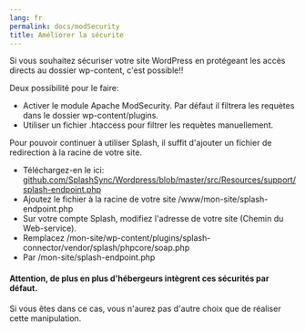 ```yaml
---
lang: fr
permalink: docs/modSecurity
title: Améliorer la sécurite 
---
```


Si vous souhaitez sécuriser votre site WordPress en protégeant les accès directs au dossier wp-content, c'est possible!!

Deux possibilité pour le faire:
* Activer le module Apache ModSecurity. Par défaut il filtrera les requètes dans le dossier wp-content/plugins.
* Utiliser un fichier .htaccess pour filtrer les requètes manuellement.

Pour pouvoir continuer à utiliser Splash, il suffit d'ajouter un fichier de redirection à la racine de votre site.

* Téléchargez-en le ici: [github.com/SplashSync/Wordpress/blob/master/src/Resources/support/splash-endpoint.php](https://raw.githubusercontent.com/SplashSync/Wordpress/master/src/Resources/support/splash-endpoint.php)
* Ajoutez le fichier à la racine de votre site /www/mon-site/splash-endpoint.php
* Sur votre compte Splash, modifiez l'adresse de votre site (Chemin du Web-service). 
* Remplacez /mon-site/wp-content/plugins/splash-connector/vendor/splash/phpcore/soap.php
* Par /mon-site/splash-endpoint.php

<div class="callout-block callout-warning">
    <div class="icon-holder">
        <i class="fas fa-exclamation-triangle"></i>
    </div>
    <div class="content">
        <h4 class="callout-title">Attention, de plus en plus d'hébergeurs intègrent ces sécurités par défaut.</h4>
        <p>
            Si vous êtes dans ce cas, vous n'aurez pas d'autre choix que de réaliser cette manipulation. 
        </p>
    </div>
</div>